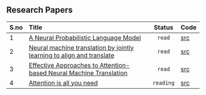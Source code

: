 ## Research Papers


S.no| Title | Status | Code |
| :-------- | :------- | :--------------------------------: | ----         
|1 | [A Neural Probabilistic Language Model](https://www.jmlr.org/papers/volume3/bengio03a/bengio03a.pdf)|`read`| [src](https://github.com/sindhu213/Research-Papers/blob/master/src/neural_probabilistic_language_model.ipynb)
|2 | [Neural machine translation by jointly learning to align and translate](https://arxiv.org/pdf/1409.0473.pdf) |`read` | [src](https://github.com/sindhu213/Research-Papers/blob/master/src/NMT_with_attention.ipynb)
|3 | [Effective Approaches to Attention-based Neural Machine Translation](https://arxiv.org/pdf/1508.04025.pdf)|`read`|  [src](https://github.com/sindhu213/Research-Papers/blob/master/src/Effective_Approaches_to_NMT_with_Attention.ipynb)
|4 | [Attention is all you need](https://arxiv.org/pdf/1706.03762.pdf)|`reading`| [src](https://github.com/sindhu213/Research-Papers/blob/master/src/Transformers.ipynb)

 
